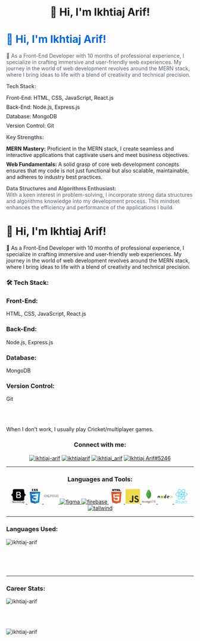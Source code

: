 <h1 align="center">👋 Hi, I'm Ikhtiaj Arif!</h1>
    <div style="max-width: 800px; margin: 0 auto;">
        <h1 style="color: #0366d6;">👋 Hi, I'm Ikhtiaj Arif!</h1>
        <p style="color: #586069;">🚀 As a Front-End Developer with 10 months of professional experience, I specialize in crafting immersive and user-friendly web experiences. My journey in the world of web development revolves around the MERN stack, where I bring ideas to life with a blend of creativity and technical precision.</p>
        <p style="color: #586069;"><strong>Tech Stack:</strong></p>
        <ul style="list-style-type: none; padding: 0;">
            <li style="margin-bottom: 8px;">Front-End: HTML, CSS, JavaScript, React.js</li>
            <li style="margin-bottom: 8px;">Back-End: Node.js, Express.js</li>
            <li style="margin-bottom: 8px;">Database: MongoDB</li>
            <li style="margin-bottom: 8px;">Version Control: Git</li>
        </ul>
        <p style="color: #586069;"><strong>Key Strengths:</strong></p>
        <ul style="list-style-type: none; padding: 0;">
            <li style="margin-bottom: 8px;"><strong>MERN Mastery:</strong> Proficient in the MERN stack, I create seamless and interactive applications that captivate users and meet business objectives.</li>
            <li style="margin-bottom: 8px;"><strong>Web Fundamentals:</strong> A solid grasp of core web development concepts ensures that my code is not just functional but also scalable, maintainable, and adheres to industry best practices.</li>
        </ul>
        <p style="color: #586069;"><strong>Data Structures and Algorithms Enthusiast:</strong><br>
            With a keen interest in problem-solving, I incorporate strong data structures and algorithms knowledge into my development process. This mindset enhances the efficiency and performance of the applications I build.</p>
    </div>

  <h1>👋 Hi, I'm Ikhtiaj Arif!</h1>
    <p>🚀 As a Front-End Developer with 10 months of professional experience, I specialize in crafting immersive and user-friendly web experiences. My journey in the world of web development revolves around the MERN stack, where I bring ideas to life with a blend of creativity and technical precision.</p>
<h3 align="left">🛠️ Tech Stack:</h3>
<div >
  <h3> Front-End:</h3> HTML, CSS, JavaScript, React.js
<br/>
  <h3>Back-End:</h3> Node.js, Express.js
<br/>
  <h3>Database:</h3> MongoDB
<br/>
  <h3>Version Control:</h3> Git
</div>

  <br/><br/><br/>
  When I don't work, I usually play Cricket/multiplayer games.</h3>

<h3 align="center">Connect with me:</h3>
<p align="center">
<a href="https://linkedin.com/in/ikhtiaj-arif" target="blank"><img align="center" src="https://raw.githubusercontent.com/rahuldkjain/github-profile-readme-generator/master/src/images/icons/Social/linked-in-alt.svg" alt="ikhtiaj-arif" height="30" width="40" /></a>
<a href="https://fb.com/ikhtiajarif" target="blank"><img align="center" src="https://raw.githubusercontent.com/rahuldkjain/github-profile-readme-generator/master/src/images/icons/Social/facebook.svg" alt="ikhtiajarif" height="30" width="40" /></a>
<a href="https://instagram.com/ikhtiaj_arif" target="blank"><img align="center" src="https://raw.githubusercontent.com/rahuldkjain/github-profile-readme-generator/master/src/images/icons/Social/instagram.svg" alt="ikhtiaj_arif" height="30" width="40" /></a>
<a href="https://discord.gg/Ikhtiaj Arif#5246" target="blank"><img align="center" src="https://raw.githubusercontent.com/rahuldkjain/github-profile-readme-generator/master/src/images/icons/Social/discord.svg" alt="Ikhtiaj Arif#5246" height="30" width="40" /></a>
</p>
<hr/>
<h3 align="center">Languages and Tools:</h3>
<p align="center"> <a href="https://getbootstrap.com" target="_blank" rel="noreferrer"> <img src="https://raw.githubusercontent.com/devicons/devicon/master/icons/bootstrap/bootstrap-plain-wordmark.svg" alt="bootstrap" width="40" height="40"/> </a> <a href="https://www.w3schools.com/css/" target="_blank" rel="noreferrer"> <img src="https://raw.githubusercontent.com/devicons/devicon/master/icons/css3/css3-original-wordmark.svg" alt="css3" width="40" height="40"/> </a> <a href="https://expressjs.com" target="_blank" rel="noreferrer"> <img src="https://raw.githubusercontent.com/devicons/devicon/master/icons/express/express-original-wordmark.svg" alt="express" width="40" height="40"/> </a> <a href="https://www.figma.com/" target="_blank" rel="noreferrer"> <img src="https://www.vectorlogo.zone/logos/figma/figma-icon.svg" alt="figma" width="40" height="40"/> </a> <a href="https://firebase.google.com/" target="_blank" rel="noreferrer"> <img src="https://www.vectorlogo.zone/logos/firebase/firebase-icon.svg" alt="firebase" width="40" height="40"/> </a> <a href="https://www.w3.org/html/" target="_blank" rel="noreferrer"> <img src="https://raw.githubusercontent.com/devicons/devicon/master/icons/html5/html5-original-wordmark.svg" alt="html5" width="40" height="40"/> </a> <a href="https://developer.mozilla.org/en-US/docs/Web/JavaScript" target="_blank" rel="noreferrer"> <img src="https://raw.githubusercontent.com/devicons/devicon/master/icons/javascript/javascript-original.svg" alt="javascript" width="40" height="40"/> </a> <a href="https://www.mongodb.com/" target="_blank" rel="noreferrer"> <img src="https://raw.githubusercontent.com/devicons/devicon/master/icons/mongodb/mongodb-original-wordmark.svg" alt="mongodb" width="40" height="40"/> </a> <a href="https://nodejs.org" target="_blank" rel="noreferrer"> <img src="https://raw.githubusercontent.com/devicons/devicon/master/icons/nodejs/nodejs-original-wordmark.svg" alt="nodejs" width="40" height="40"/> </a> <a href="https://reactjs.org/" target="_blank" rel="noreferrer"> <img src="https://raw.githubusercontent.com/devicons/devicon/master/icons/react/react-original-wordmark.svg" alt="react" width="40" height="40"/> </a> <a href="https://tailwindcss.com/" target="_blank" rel="noreferrer"> <img src="https://www.vectorlogo.zone/logos/tailwindcss/tailwindcss-icon.svg" alt="tailwind" width="40" height="40"/> </a> </p>

<hr/>
<h3 align="left">Languages Used:</h3>
<p><img align="left"  src="https://github-readme-stats.vercel.app/api/top-langs?username=ikhtiaj-arif&show_icons=true&locale=en&layout=compact" alt="ikhtiaj-arif" /></p>

<br/><br/><br/><br/><br/>

<hr/>

<h3 align="left">Career Stats:</h3>

<p align="left"><img align="left" src="https://github-readme-streak-stats.herokuapp.com/?user=ikhtiaj-arif&" alt="ikhtiaj-arif" /></p>
<br/><br/><br/><br/>
<p>&nbsp;<img align="left" src="https://github-readme-stats.vercel.app/api?username=ikhtiaj-arif&show_icons=true&locale=en" alt="ikhtiaj-arif" /></p>


